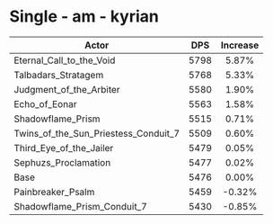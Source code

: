 # Single - am - kyrian
| Actor | DPS | Increase |
|---|:---:|:---:|
|Eternal_Call_to_the_Void|5798|5.87%|
|Talbadars_Stratagem|5768|5.33%|
|Judgment_of_the_Arbiter|5580|1.90%|
|Echo_of_Eonar|5563|1.58%|
|Shadowflame_Prism|5515|0.71%|
|Twins_of_the_Sun_Priestess_Conduit_7|5509|0.60%|
|Third_Eye_of_the_Jailer|5479|0.05%|
|Sephuzs_Proclamation|5477|0.02%|
|Base|5476|0.00%|
|Painbreaker_Psalm|5459|-0.32%|
|Shadowflame_Prism_Conduit_7|5430|-0.85%|
